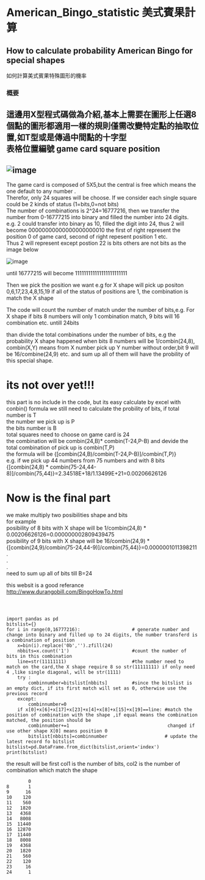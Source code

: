 # American_Bingo_statistic 美式賓果計算
## How to calculate probability American Bingo for special shapes   
如何計算美式賓果特殊圖形的機率  
### 概要  
這邊用X型程式碼做為介紹,基本上需要在圖形上任選8個點的圖形都適用一樣的規則僅需改變特定點的抽取位置,如T型或是傳過中間點的十字型  
表格位置編號  game card square position
---

![image](https://user-images.githubusercontent.com/31215642/133708671-b1e2021a-c9cb-4997-8bb3-903ffa5e10ca.png)
---
The game card is composed of 5X5,but the central is free which means the one default to any number .  
Therefor, only 24 squares will be choose. If we consider each single square could be 2 kinds of status (1=bits,0=not bits)  
The number of combinations is 2^24=16777216, then we transfer the number from 0-16777215 into binary and filled the number into 24 digits.  
e.g. 2 could transfer into binary as 10, filled the digit into 24, thus 2 will become  00000000000000000000010  the first of right represent the position 0 of game card, second of right repesent position 1 etc.  
Thus 2 will represent except postion 22 is bits others are not bits as the image below  

![image](https://user-images.githubusercontent.com/31215642/133711427-ff8f43a6-9a48-4f1c-b346-270a0b45f9d7.png)

until 16777215 will become 111111111111111111111111  

Then we pick the position we want e.g for X shape will pick up positon 0,6,17,23,4,8,15,19 if all of the status of positions are 1, the combination is match the X shape  

The code will count the number of match under the number of bits,e.g. For X shape if bits 8 numbers will only 1 combination match, 9 bits will 16 combination etc. untill 24bits  

than divide the total combinations under the number of bits, e.g the probability X shape happened when bits 8 numbers will be 1/combin(24,8), combin(X,Y) means from X number pick up Y number without order,bit 9 will be 16/combine(24,9) etc. and sum up all of them will have the probility of this special shape.  

# its not over yet!!!  
this part is no include in the code, but its easy calculate by excel with conbin() formula
we still need to calculate the probility of bits, 
if total number is T  
the number we pick up is P   
the bits number is B  
total squares need to choose on game card is 24   
the combination will be combin(24,B)* combin(T-24,P-B) and devide the total combination of pick up is combin(T,P)  
the formula will be {[combin(24,B)/combin(T-24,P-B)]/combin(T,P)}  
e.g. if we pick up 44 numbers from 75 numbers and with 8 bits  
{[combin(24,8) * combin(75-24,44-8)]/combin(75,44)}=2.34518E+18/1.13499E+21=0.00206626126  

# Now is the final part
we make multiply two posibilities shape and bits  
for example  
posibility of 8 bits with X shape will be 1/combin(24,8) * 0.00206626126=0.000000002809439475  
posibility of 9 bits with X shape will be 16/combin(24,9) * {[combin(24,9)/combin(75-24,44-9)]/combin(75,44)}=0.0000001011398211  
    .  
    .  
    .  
need to sum up all of bits till B=24  

this websit is a good referance http://www.durangobill.com/BingoHowTo.html  


```



import pandas as pd
bitslist={}
for i in range(0,16777216):                   # generate number and change into binary and filled up to 24 digits, the number transferd is a combination of position
    x=bin(i).replace('0b','').zfill(24)         
    nbbits=x.count('1')                       #count the number of bits in this combination
    line=str(11111111)                        #the number need to match on the card,the X shape require 8 so str(11111111) if only need 4 ,like single diagonal, will be str(1111)  
    try :
        combinnumber=bitslist[nbbits]         #since the bitslist is an empty dict, if its first match will set as 0, otherwise use the previous record
    except:
        combinnumber=0
    if x[0]+x[6]+x[17]+x[23]+x[4]+x[8]+x[15]+x[19]==line: #match the position of combination with the shape ,if equal means the combination matched, the position should be  
        combinnumber+=1                                    changed if use other shape X[0] means position 0
        bitslist[nbbits]=combinnumber                     # update the latest record fo bitslist
bitslist=pd.DataFrame.from_dict(bitslist,orient='index')
print(bitslist)    

```
the result will be first col1 is the number of bits, col2 is the number of combination which match the shape  
```
        0
8       1
9      16
10    120
11    560
12   1820
13   4368
14   8008
15  11440
16  12870
17  11440
18   8008
19   4368
20   1820
21    560
22    120
23     16
24      1
```
